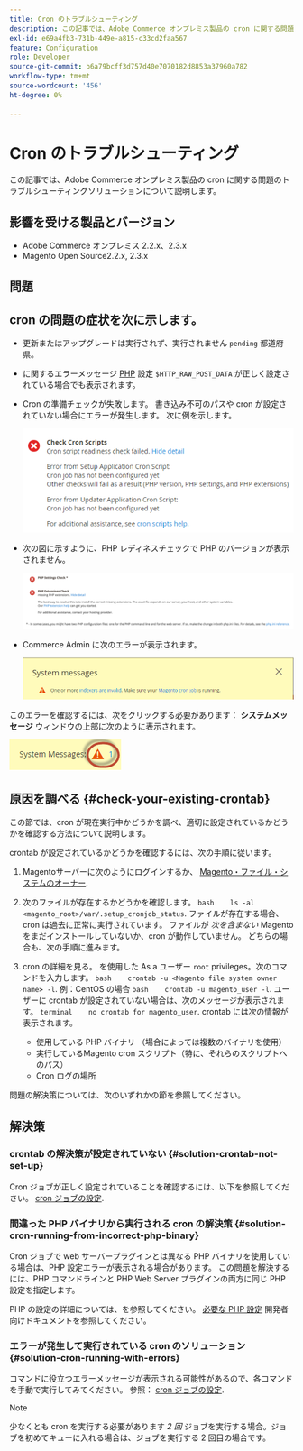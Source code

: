 ```yaml
---
title: Cron のトラブルシューティング
description: この記事では、Adobe Commerce オンプレミス製品の cron に関する問題のトラブルシューティングソリューションについて説明します。
exl-id: e69a4fb3-731b-449e-a815-c33cd2faa567
feature: Configuration
role: Developer
source-git-commit: b6a79bcff3d757d40e7070182d8853a37960a782
workflow-type: tm+mt
source-wordcount: '456'
ht-degree: 0%

---
```


# Cron のトラブルシューティング

この記事では、Adobe Commerce オンプレミス製品の cron に関する問題のトラブルシューティングソリューションについて説明します。

## 影響を受ける製品とバージョン

* Adobe Commerce オンプレミス 2.2.x、2.3.x
* Magento Open Source2.2.x, 2.3.x

## 問題

## cron の問題の症状を次に示します。

* 更新またはアップグレードは実行されず、実行されません `pending` 都道府県。
* に関するエラーメッセージ [PHP](https://glossary.magento.com/php) 設定 `$HTTP_RAW_POST_DATA` が正しく設定されている場合でも表示されます。
* Cron の準備チェックが失敗します。 書き込み不可のパスや cron が設定されていない場合にエラーが発生します。 次に例を示します。

  ![upgr-tshoot-no-cron2.png](assets/upgr-tshoot-no-cron2.png)

* 次の図に示すように、PHP レディネスチェックで PHP のバージョンが表示されません。

  ![Screen_Shot_2019-08-29_at_1.36.08_PM.png](assets/Screen_Shot_2019-08-29_at_1.36.08_PM.png)

* Commerce Admin に次のエラーが表示されます。

  ![compman-cron-not-running.png](assets/compman-cron-not-running.png)

このエラーを確認するには、次をクリックする必要があります： **システムメッセージ** ウィンドウの上部に次のように表示されます。

![compman_sys-messages.png](assets/compman_sys-messages.png)

## 原因を調べる {#check-your-existing-crontab}

この節では、cron が現在実行中かどうかを調べ、適切に設定されているかどうかを確認する方法について説明します。

crontab が設定されているかどうかを確認するには、次の手順に従います。

1. Magentoサーバーに次のようにログインするか、 [Magento・ファイル・システムのオーナー](https://devdocs.magento.com/guides/v2.3/install-gde/prereq/file-sys-perms-over.html).
1. 次のファイルが存在するかどうかを確認します。    `bash    ls -al <magento_root>/var/.setup_cronjob_status`. ファイルが存在する場合、cron は過去に正常に実行されています。 ファイルが *次を含まない* Magentoをまだインストールしていないか、cron が動作していません。 どちらの場合も、次の手順に進みます。
1. cron の詳細を見る。 を使用した As a ユーザー `root` privileges。次のコマンドを入力します。    `bash    crontab -u <Magento file system owner name> -l`. 例：CentOS の場合 `bash    crontab -u magento_user -l`.  ユーザーに crontab が設定されていない場合は、次のメッセージが表示されます。    `terminal    no crontab for magento_user`. crontab には次の情報が表示されます。

   * 使用している PHP バイナリ （場合によっては複数のバイナリを使用）
   * 実行しているMagento cron スクリプト（特に、それらのスクリプトへのパス）
   * Cron ログの場所

問題の解決策については、次のいずれかの節を参照してください。

## 解決策

### crontab の解決策が設定されていない {#solution-crontab-not-set-up}

Cron ジョブが正しく設定されていることを確認するには、以下を参照してください。 [cron ジョブの設定](https://devdocs.magento.com/guides/v2.3/install-gde/install/post-install-config.html#post-install-cron).

### 間違った PHP バイナリから実行される cron の解決策 {#solution-cron-running-from-incorrect-php-binary}

Cron ジョブで web サーバープラグインとは異なる PHP バイナリを使用している場合は、PHP 設定エラーが表示される場合があります。 この問題を解決するには、PHP コマンドラインと PHP Web Server プラグインの両方に同じ PHP 設定を指定します。

PHP の設定の詳細については、を参照してください。 [必要な PHP 設定](https://devdocs.magento.com/guides/v2.3/install-gde/prereq/php-settings.html) 開発者向けドキュメントを参照してください。

### エラーが発生して実行されている cron のソリューション {#solution-cron-running-with-errors}

コマンドに役立つエラーメッセージが表示される可能性があるので、各コマンドを手動で実行してみてください。 参照： [cron ジョブの設定](https://devdocs.magento.com/guides/v2.3/install-gde/install/post-install-config.html#post-install-cron).

>[!NOTE]
>
>少なくとも cron を実行する必要があります *2 回* ジョブを実行する場合。ジョブを初めてキューに入れる場合は、ジョブを実行する 2 回目の場合です。
